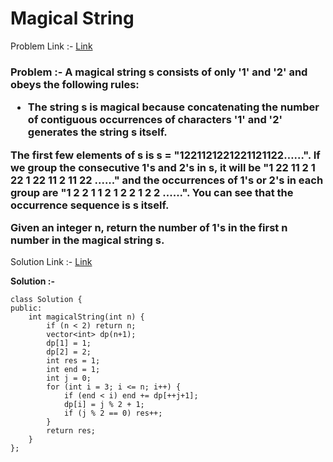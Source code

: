 # Magical String

Problem Link :- [Link]()

<h3>
Problem :- A magical string s consists of only '1' and '2' and obeys the following rules:

   * The string s is magical because concatenating the number of contiguous occurrences of characters '1' and '2' generates the string s itself.
  
The first few elements of s is s = "1221121221221121122……". If we group the consecutive 1's and 2's in s, it will be "1 22 11 2 1 22 1 22 11 2 11 22 ......" and the occurrences of 1's or 2's in each group are "1 2 2 1 1 2 1 2 2 1 2 2 ......". You can see that the occurrence sequence is s itself.

Given an integer n, return the number of 1's in the first n number in the magical string s.
</h3>

Solution Link :- [Link](https://leetcode.com/problems/magical-string/submissions/875907469/)

**Solution :-**
```
class Solution {
public:
    int magicalString(int n) {
        if (n < 2) return n;
        vector<int> dp(n+1);
        dp[1] = 1;
        dp[2] = 2;
        int res = 1;
        int end = 1;
        int j = 0;
        for (int i = 3; i <= n; i++) {
            if (end < i) end += dp[++j+1];
            dp[i] = j % 2 + 1;
            if (j % 2 == 0) res++;
        }
        return res;
    }
};
```
